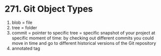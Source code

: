 # 271. Git Object Types

1. blob = file
2. tree = folder
3. commit = pointer to specific tree = specific snapshot of your project at specific moment of time: by checking out different commits you could move in time and go to different historical versions of the Git repository
4. annotated tag
